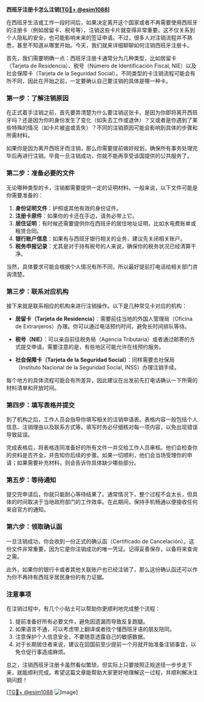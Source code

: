 **西班牙注册卡怎么注销[[TG💪+ @esim1088](https://t.me/s/esim1088)]**

在西班牙生活或工作一段时间后，如果决定离开这个国家或者不再需要使用西班牙的注册卡（例如居留卡、税号等），注销这些卡片就变得非常重要。这不仅关系到个人隐私的安全，也可能影响未来的签证申请。不过，很多人对注销流程并不熟悉，甚至不知道从哪里开始。今天，我们就来详细聊聊如何注销西班牙注册卡。

首先，我们需要明确一点：西班牙注册卡通常分为几种类型，比如居留卡（Tarjeta de Residencia）、税号（Número de Identificación Fiscal, NIE）以及社会保障卡（Tarjeta de la Seguridad Social）。不同类型的卡注销流程可能会有所不同，因此在开始之前，一定要确认自己要注销的具体是哪一种卡。

### **第一步：了解注销原因**
在正式着手注销之前，首先要弄清楚为什么要注销这张卡。是因为你即将离开西班牙吗？还是因为你的身份发生了变化（如失去工作或退休）？又或者是你遇到了某些特殊的情况（如卡片被盗或丢失）？不同的注销原因可能会影响到具体的步骤和所需材料。

如果你是因为离开西班牙而注销，那么你需要提前做好规划，确保所有事务处理完毕后再进行注销。毕竟一旦注销成功，你就不能再享受该国提供的公共服务了。

### **第二步：准备必要的文件**
无论哪种类型的卡，注销都需要提供一定的证明材料。一般来说，以下文件可能是你需要准备的：

1. **身份证明文件**：护照或其他有效的身份证件。
2. **注册卡原件**：如果你的卡还在手边，请务必带上它。
3. **居住证明**：有时候还需要提供你在西班牙的居住地址证明，比如水电费账单或租赁合同。
4. **银行账户信息**：如果有与西班牙银行相关的业务，建议先关闭相关账户。
5. **税务申报记录**：尤其是对于持有税号的人来说，确保你的税务状况已经清算干净。

当然，具体要求可能会根据个人情况有所不同，所以最好提前打电话给相关部门咨询清楚。

### **第三步：联系对应机构**
接下来就是联系相应的机构来进行注销操作。以下是几种常见卡对应的机构：

- **居留卡（Tarjeta de Residencia）**：需要前往当地的外国人管理局（Oficina de Extranjeros）办理。你可以通过电话预约时间，避免长时间排队等待。
  
- **税号（NIE）**：可以亲自前往税务局（Agencia Tributaria）或者通过邮寄的方式提交申请。需要注意的是，有些地区可能允许在线预约服务。

- **社会保障卡（Tarjeta de la Seguridad Social）**：同样需要去社保局（Instituto Nacional de la Seguridad Social, INSS）办理注销手续。

每个地方的具体流程可能会有所差异，因此建议在出发前先打电话确认一下所需的材料清单和开放时间。

### **第四步：填写表格并提交**
到了机构之后，工作人员会指导你填写相关的注销申请表。表格内容一般包括个人信息、注销理由以及联系方式等。填写时务必仔细核对每一项内容，以免出现错误导致延误。

完成表格后，将表格连同准备好的所有文件一并交给工作人员审核。他们会检查你的资料是否齐全，并告知你后续的步骤。如果一切顺利，他们会当场受理你的申请；如果需要补充材料，则会告诉你具体缺少哪些部分。

### **第五步：等待通知**
提交完申请后，你就只能耐心等待结果了。通常情况下，整个过程不会太长，但具体的时间取决于当地政府部门的工作效率。在此期间，保持手机畅通以便接收任何来自官方的通知。

### **第六步：领取确认函**
一旦注销成功，你会收到一份正式的确认函（Certificado de Cancelación）。这份文件非常重要，因为它是你注销成功的唯一凭证。记得妥善保存，以备将来查询之需。

此外，如果你的银行卡或者其他关联账户也已经注销了，那么这份确认函还可以作为你不再持有西班牙居民身份的有力证据。

### **注意事项**
在注销过程中，有几个小贴士可以帮助你更顺利地完成整个流程：
1. 提前准备好所有必要文件，避免因遗漏而导致反复跑腿。
2. 如果语言不通，可以考虑带上翻译或者找个懂西班牙语的朋友陪同。
3. 注意保护个人信息安全，不要随意透露自己的敏感数据。
4. 对于长期居住者来说，建议在回国前至少提前一个月就开始准备注销事宜，以免仓促行事造成麻烦。

总之，注销西班牙注册卡虽然看似繁琐，但实际上只要按照正规途径一步步走下来，就能顺利完成。希望这篇文章能帮助大家更好地理解这一过程，并顺利解决注销问题！

[[TG💪+ @esim1088](https://t.me/s/esim1088) ![Image](https://i.postimg.cc/4NQfJmqS/Snipaste-2025-05-13-00-14-12.png)]